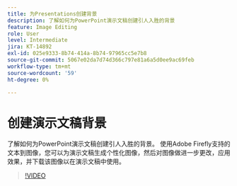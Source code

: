 ```yaml
---
title: 为Presentations创建背景
description: 了解如何为PowerPoint演示文稿创建引人入胜的背景
feature: Image Editing
role: User
level: Intermediate
jira: KT-14892
exl-id: 025e9333-8b74-414a-8b74-97965cc5e7b8
source-git-commit: 5067e02da7d74d366c797e81a6a5d0ee9ac69feb
workflow-type: tm+mt
source-wordcount: '59'
ht-degree: 0%

---
```


# 创建演示文稿背景

了解如何为PowerPoint演示文稿创建引人入胜的背景。 使用Adobe Firefly支持的文本到图像，您可以为演示文稿生成个性化图像，然后对图像做进一步更改，应用效果，并下载该图像以在演示文稿中使用。

>[!VIDEO](https://video.tv.adobe.com/v/3433985?quality=12&learn=on&hidetitle=true&captions=chi_hans)
